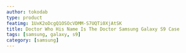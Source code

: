 ```yaml
---
author: tokodab
type: product
featimg: 1UxK2oDcgQ1OSOcVDMM-S7UQTi0XjAtSK
title: Doctor Who His Name Is The Doctor Samsung Galaxy S9 Case
tags: [samsung, galaxy, s9]
category: [samsung]
---
```

